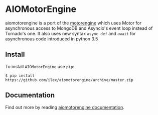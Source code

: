 AIOMotorEngine
==============

aiomotorengine is a port of the [motorengine](http://motorengine.readthedocs.org/en/latest/) which uses Motor for asynchronous access to MongoDB and Asyncio's event loop instead of Tornado's one. It also uses new syntax `async def` and `await` for asynchronous code introduced in python 3.5

Install
-------

To install `AIOMotorEngine` use `pip`:

    $ pip install https://github.com/ilex/aiomotorengine/archive/master.zip

Documentation
-------------

Find out more by reading [aiomotorengine documentation](http://ilex.org.ua/media/projects/aiomotorengine/docs/index.html).
